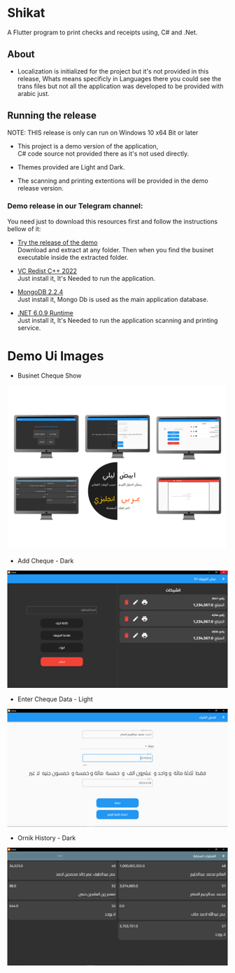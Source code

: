 # Shikat

A Flutter program to print checks and receipts using, C# and .Net.

## About
- Localization is initialized for the project but it's not provided in this release, Whats means specificly in Languages there you could see the trans files but not all the application was developed to be provided with arabic just.


## Running the release

NOTE: THIS release is only can run on Windows 10 x64 Bit or later

- This project is a demo version of the application, <br>
C# code source not provided there
as it's not used directly.

- Themes provided are Light and Dark.

- The scanning and printing extentions will be provided in the demo release version.

### Demo release in our Telegram channel:
You need just to download this resources first and follow the instructions bellow of it:

- [Try the release of the demo](https://t.me/nexapros/35)
<br> Download and extract at any folder. Then when you find the businet executable inside the extracted folder.

- [VC Redist C++ 2022](https://t.me/nexapros/17)
<br> Just install it, It's Needed to run the application.

- [MongoDB 2.2.4](https://t.me/nexapros/15)
<br> Just install it, Mongo Db is used as the main application database.

- [.NET 6.0.9 Runtime](https://t.me/nexapros/24)
<br> Just install it, It's Needed to run the application scanning and printing service.

# Demo Ui Images
- Businet Cheque Show
<img title="Businet Cheque Show" alt="Businet Cheque Show" src="images/Businet Cheque Show.PNG">

- Add Cheque - Dark
<img title="Add Cheque And Get Ornic- Dark" alt="Add Cheque - Dark" src="images/Ornik View, Cheques View - Dark.PNG">

- Enter Cheque Data - Light
<img title="Enter Cheque Data - Light" alt="Enter Cheque Data - Light" src="images/Enter Cheque Data - Light.PNG">

- Ornik History - Dark
<img title="Ornik History - Dark" alt="Ornik History - Dark" src="images/Ornik History - Dark.PNG">